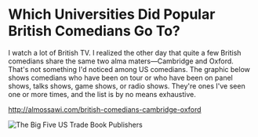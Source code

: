 # Which Universities Did Popular British Comedians Go To?
I watch a lot of British TV. I realized the other day that quite a few British comedians share the same two alma maters—Cambridge and Oxford. That's not something I'd noticed among US comedians. The graphic below shows comedians who have been on tour or who have been on panel shows, talks shows, game shows, or radio shows. They're ones I've seen one or more times, and the list is by no means exhaustive.

http://almossawi.com/british-comedians-cambridge-oxford

![The Big Five US Trade Book Publishers](http://almossawi.com/british-comedians-cambridge-oxford/images/preview.png "Which Universities Did Popular British Comedians Go To?")
